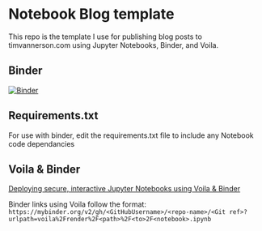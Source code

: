 # Notebook Blog template

This repo is the template I use for publishing blog posts to timvannerson.com using Jupyter Notebooks, Binder, and Voila.

## Binder
[![Binder](https://mybinder.org/badge_logo.svg)](https://mybinder.org/v2/gh/TimVannerson/test-notebook-blog/HEAD?urlpath=voila%2Frender%2Findex.ipynb)

## Requirements.txt
For use with binder, edit the requirements.txt file to include any Notebook code dependancies 

## Voila & Binder
[Deploying secure, interactive Jupyter Notebooks using Voila & Binder](https://voila.readthedocs.io/en/stable/deploy.html)

Binder links using Voila follow the format:  
``https://mybinder.org/v2/gh/<GitHubUsername>/<repo-name>/<Git ref>?urlpath=voila%2Frender%2F<path>%2F<to>2F<notebook>.ipynb``
